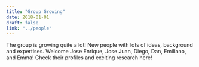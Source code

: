 ```yaml
---
title: "Group Growing"
date: 2018-01-01
draft: false
link: "../people"
---
```


The group is growing quite a lot! New people with lots of ideas, background and expertises. Welcome Jose Enrique, Jose Juan, Diego, Dan, Emiliano, and Emma! Check their profiles and exciting research here!